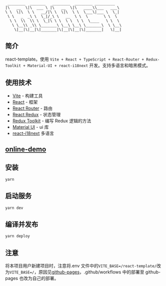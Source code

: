 ```
 ________  _______   ________  ________ _________
|\   __  \|\  ___ \ |\   __  \|\   ____\\___   ___\
\ \  \|\  \ \   __/|\ \  \|\  \ \  \___\|___ \  \_|
 \ \   _  _\ \  \_|/_\ \   __  \ \  \       \ \  \
  \ \  \\  \\ \  \_|\ \ \  \ \  \ \  \____   \ \  \
   \ \__\\ _\\ \_______\ \__\ \__\ \_______\  \ \__\
    \|__|\|__|\|_______|\|__|\|__|\|_______|   \|__|
```

## 简介

react-template。使用 `Vite + React + TypeScript + React-Router + Redux-Toolkit + Material-UI + react-i18next` 开发。支持多语言和暗黑模式。

## 使用技术

- [Vite](https://www.vitejs.net/) - 构建工具
- [React](https://zh-hans.reactjs.org/) - 框架
- [React Router](https://reactrouter.com/docs/en/v6) - 路由
- [React Redux](https://react-redux.js.org/) - 状态管理
- [Redux Toolkit](https://redux-toolkit.js.org/) - 编写 Redux 逻辑的方法
- [Material UI](https://mui.com/zh/material-ui/getting-started/usage/) - ui 库
- [react-i18next](https://react.i18next.com) 多语言

## [online-demo](https://jyoketsu.github.io/react-template/)

## 安装

```
yarn
```

## 启动服务

```
yarn dev
```

## 编译并发布

```
yarn deploy
```

## 注意

将本项目用户新建项目时，注意将.env 文件中的`VITE_BASE=/react-template/`改为`VITE_BASE=/`，原因见[github-pages](https://cn.vitejs.dev/guide/static-deploy.html#github-pages)，.github/workflows 中的部署至 github-pages 也改为自己的部署。
